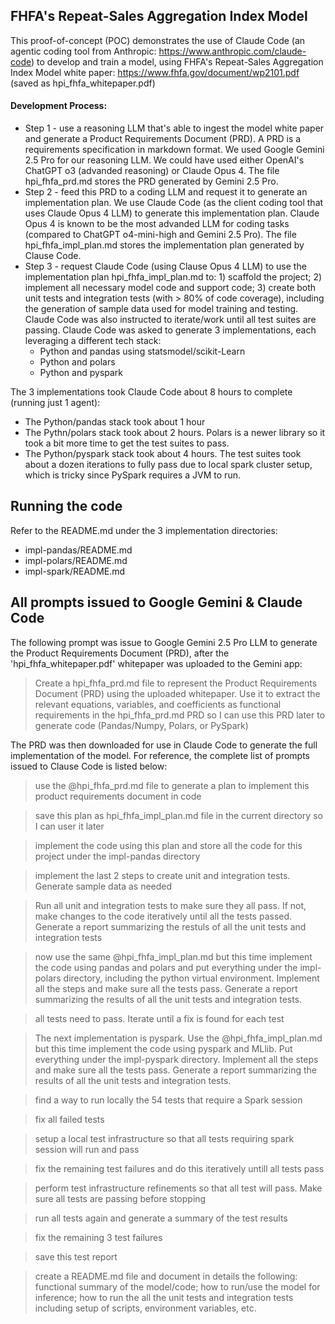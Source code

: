 ## FHFA's Repeat-Sales Aggregation Index Model

This proof-of-concept (POC) demonstrates the use of Claude Code (an agentic coding tool from Anthropic: https://www.anthropic.com/claude-code) to develop and train a model, using FHFA's Repeat-Sales Aggregation Index Model white paper: https://www.fhfa.gov/document/wp2101.pdf (saved as hpi_fhfa_whitepaper.pdf)

#### Development Process: 
* Step 1 - use a reasoning LLM that's able to ingest the model white paper and generate a Product Requirements Document (PRD). A PRD is a requirements specification in markdown format. We used Google Gemini 2.5 Pro for our reasoning LLM. We could have used either OpenAI's ChatGPT o3 (advanded reasoning) or Claude Opus 4. The file hpi_fhfa_prd.md stores the PRD generated by Gemini 2.5 Pro.
* Step 2 - feed this PRD to a coding LLM and request it to generate an implementation plan. We use Claude Code (as the client coding tool that uses Claude Opus 4 LLM) to generate this implementation plan. Claude Opus 4 is known to be the most advanded LLM for coding tasks (compared to ChatGPT o4-mini-high and Gemini 2.5 Pro). The file hpi_fhfa_impl_plan.md stores the implementation plan generated by Clause Code.
* Step 3 - request Claude Code (using Clause Opus 4 LLM) to use the implementation plan hpi_fhfa_impl_plan.md to: 1) scaffold the project; 2) implement all necessary model code and support code; 3) create both unit tests and integration tests (with > 80% of code coverage), including the generation of sample data used for model training and testing. Claude Code was also instructed to iterate/work until all test suites are passing. Claude Code was asked to generate 3 implementations, each leveraging a different tech stack:
  * Python and pandas using statsmodel/scikit-Learn
  * Python and polars
  * Python and pyspark

The 3 implementations took Claude Code about 8 hours to complete (running just 1 agent):
* The Python/pandas stack took about 1 hour
* The Pythn/polars stack took about 2 hours. Polars is a newer library so it took a bit more time to get the test suites to pass.
* The Python/pyspark stack took about 4 hours. The test suites took about a dozen iterations to fully pass due to local spark cluster setup, which is tricky since PySpark requires a JVM to run.

## Running the code
Refer to the README.md under the 3 implementation directories:
* impl-pandas/README.md
* impl-polars/README.md
* impl-spark/README.md

## All prompts issued to Google Gemini & Claude Code
The following prompt was issue to Google Gemini 2.5 Pro LLM to generate the Product Requirements Document (PRD), after the 'hpi_fhfa_whitepaper.pdf' whitepaper was uploaded to the Gemini app:

> Create a hpi_fhfa_prd.md file to represent the Product Requirements Document (PRD) using the uploaded whitepaper. Use it to extract the relevant equations, variables, and coefficients as functional requirements in the hpi_fhfa_prd.md PRD so I can use this PRD later to generate code (Pandas/Numpy, Polars, or PySpark)

The PRD was then downloaded for use in Claude Code to generate the full implementation of the model. For reference, the complete list of prompts issued to Clause Code is listed below:

> use the @hpi_fhfa_prd.md file to generate a plan to implement this product requirements document in code

> save this plan as hpi_fhfa_impl_plan.md file in the current directory so I can user it later

> implement the code using this plan and store all the code for this project under the impl-pandas directory

> implement the last 2 steps to create unit and integration tests. Generate sample data as needed

> Run all unit and integration tests to make sure they all pass. If not, make changes to the code iteratively until all the tests passed. Generate a report summarizing the restuls of all the unit tests and integration tests 

> now use the same @hpi_fhfa_impl_plan.md but this time implement the code using pandas and polars and put everything under the impl-polars directory, including the python virtual environment. Implement all the steps and make sure all the tests pass. Generate a report summarizing the results of all the unit tests and integration tests.

> all tests need to pass. Iterate until a fix is found for each test

> The next implementation is pyspark. Use the @hpi_fhfa_impl_plan.md but this time implement the code using pyspark and MLlib. Put everything under the impl-pyspark directory. Implement all the steps and make sure all the tests pass. Generate a report summarizing the results of all the unit tests and integration tests.

> find a way to run locally the 54 tests that require a Spark session

> fix all failed tests

> setup a local test infrastructure so that all tests requiring spark session will run and pass

> fix the remaining test failures and do this iteratively untill all tests pass

> perform test infrastructure refinements so that all test will pass. Make sure all tests are passing before stopping

> run all tests again and generate a summary of the test results  

> fix the remaining 3 test failures

> save this test report

> create a README.md file and document in details the following: functional summary of the model/code; how to run/use the model for inference; how to run the all the unit tests and integration tests including setup of scripts, environment variables, etc.

